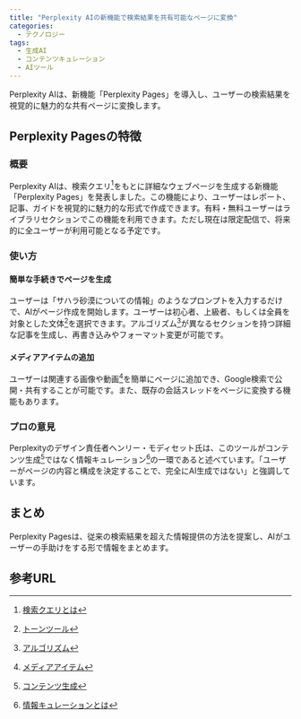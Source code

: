 ```yaml
---
title: "Perplexity AIの新機能で検索結果を共有可能なページに変換"
categories:
  - テクノロジー
tags:
  - 生成AI
  - コンテンツキュレーション
  - AIツール
---
```

Perplexity AIは、新機能「Perplexity Pages」を導入し、ユーザーの検索結果を視覚的に魅力的な共有ページに変換します。

## Perplexity Pagesの特徴

### 概要
Perplexity AIは、検索クエリ[^1]をもとに詳細なウェブページを生成する新機能「Perplexity Pages」を発表しました。この機能により、ユーザーはレポート、記事、ガイドを視覚的に魅力的な形式で作成できます。有料・無料ユーザーはライブラリセクションでこの機能を利用できます。ただし現在は限定配信で、将来的に全ユーザーが利用可能となる予定です。

### 使い方

#### 簡単な手続きでページを生成
ユーザーは「サハラ砂漠についての情報」のようなプロンプトを入力するだけで、AIがページ作成を開始します。ユーザーは初心者、上級者、もしくは全員を対象とした文体[^2]を選択できます。アルゴリズム[^3]が異なるセクションを持つ詳細な記事を生成し、再書き込みやフォーマット変更が可能です。

#### メディアアイテムの追加
ユーザーは関連する画像や動画[^4]を簡単にページに追加でき、Google検索で公開・共有することが可能です。また、既存の会話スレッドをページに変換する機能もあります。

### プロの意見
Perplexityのデザイン責任者ヘンリー・モディセット氏は、このツールがコンテンツ生成[^5]ではなく情報キュレーション[^6]の一環であると述べています。「ユーザーがページの内容と構成を決定することで、完全にAI生成ではない」と強調しています。

## まとめ
Perplexity Pagesは、従来の検索結果を超えた情報提供の方法を提案し、AIがユーザーの手助けをする形で情報をまとめます。

## 参考URL
[^1]: [検索クエリとは](https://emma.tools/magazine/seo/content-seo/seo-keywords/search-query/#:~:text=%E6%A4%9C%E7%B4%A2%E3%82%AF%E3%82%A8%E3%83%AA%E3%81%A8%E3%81%AF%E3%80%81%E6%A4%9C%E7%B4%A2,%E3%81%A8%E5%91%BC%E3%81%B0%E3%82%8C%E3%81%A6%E3%81%84%E3%81%BE%E3%81%99%E3%80%82)
[^2]: [トーンツール](https://www.tonetool.co.jp/)
[^3]: [アルゴリズム](https://ejje.weblio.jp/content/algorithm)
[^4]: [メディアアイテム](https://developer.android.com/media/media3/exoplayer/media-items)
[^5]: [コンテンツ生成](https://www.linguee.jp/%E8%8B%B1%E8%AA%9E-%E6%97%A5%E6%9C%AC%E8%AA%9E/%E7%BF%BB%E8%A8%B3/content+generation.html)
[^6]: [情報キュレーションとは](https://en.wikipedia.org/wiki/Content_curation)
